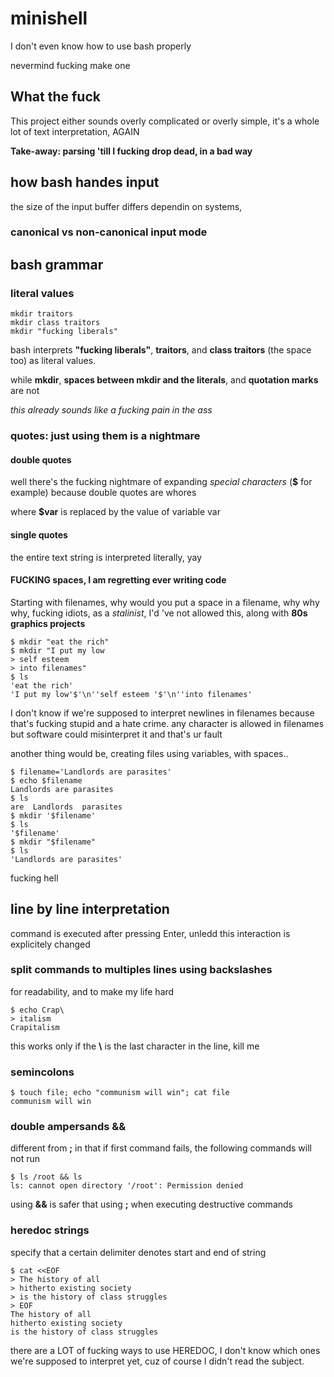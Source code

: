 # minishell
I don't even know how to use bash properly

nevermind fucking make one
## What the fuck
This project either sounds overly complicated or overly simple, it's a whole lot of text interpretation, AGAIN

**Take-away: parsing 'till I fucking drop dead, in a bad way**

## how bash handes input
the size of the input buffer differs dependin on systems,

### canonical vs non-canonical input mode


## bash grammar
### literal values
```
mkdir traitors
mkdir class traitors
mkdir "fucking liberals"
```
bash interprets **"fucking liberals"**,  **traitors**, and **class traitors** (the space too) as literal values.

while **mkdir**, **spaces between mkdir and the literals**, and **quotation marks** are not

*this already sounds like a fucking pain in the ass*
### quotes: just using them is a nightmare
#### double quotes
well there's the fucking nightmare of expanding *special characters* (**$** for example) because double quotes are whores

where **$var** is replaced by the value of variable var
#### single quotes
the entire text string is interpreted literally, yay
#### FUCKING spaces, I am regretting ever writing code
Starting with filenames, why would you put a space in a filename, why why why, fucking idiots, as a *stalinist*, I'd 've not allowed this, along with **80s graphics projects**
```
$ mkdir "eat the rich"
$ mkdir "I put my low
> self esteem 
> into filenames"
$ ls
'eat the rich'
'I put my low'$'\n''self esteem '$'\n''into filenames'
```
I don't know if we're supposed to interpret newlines in filenames because that's fucking stupid and a hate crime. any character is allowed in filenames but software could misinterpret it and that's ur fault

another thing would be, creating files using variables, with spaces..
```
$ filename='Landlords are parasites'
$ echo $filename 
Landlords are parasites
$ ls
are  Landlords  parasites
$ mkdir '$filename'
$ ls
'$filename'
$ mkdir "$filename" 
$ ls
'Landlords are parasites'
```
fucking hell
## line by line interpretation
command is executed after pressing Enter, unledd this interaction is explicitely changed
### split commands to multiples lines using backslashes
for readability, and to make my life hard
```
$ echo Crap\
> italism
Crapitalism
```
this works only if the **\\** is the last character in the line, kill me
### semincolons
```
$ touch file; echo "communism will win"; cat file
communism will win
```
### double ampersands &&
different from **;** in that if first command fails, the following commands will not run
```
$ ls /root && ls
ls: cannot open directory '/root': Permission denied
```
using **&&** is safer that using **;** when executing destructive commands
### heredoc strings
specify that a certain delimiter denotes start and end of string
```
$ cat <<EOF
> The history of all
> hitherto existing society
> is the history of class struggles
> EOF
The history of all
hitherto existing society
is the history of class struggles
```
there are a LOT of fucking ways to use HEREDOC, I don't know which ones we're supposed to interpret yet, cuz of course I didn't read the subject.


